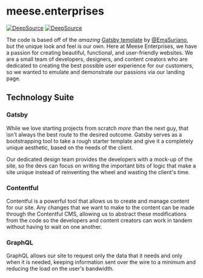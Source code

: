 # meese.enterprises

[![DeepSource](https://deepsource.io/gh/meese-enterprises/website.svg/?label=active+issues&show_trend=true&token=fIqMM9HkwVxe8orUxktXi7hd)](https://deepsource.io/gh/meese-enterprises/website/?ref=repository-badge)
[![DeepSource](https://deepsource.io/gh/meese-enterprises/website.svg/?label=resolved+issues&show_trend=true&token=fIqMM9HkwVxe8orUxktXi7hd)](https://deepsource.io/gh/meese-enterprises/website/?ref=repository-badge)

The code is based off of the _amazing_ [Gatsby template](https://github.com/EmaSuriano/gatsby-starter-mate) by [@EmaSuriano](https://github.com/EmaSuriano), but the unique look and feel is our own. Here at Meese Enterprises, we have a passion for creating beautiful, functional, and user-friendly websites. We are a small team of developers, designers, and content creators who are dedicated to creating the best possible user experience for our customers, so we wanted to emulate and demonstrate our passions via our landing page.

<!-- TODO: Finish getting this working and implemented before uncommenting.

To reduce the site file size and improve performance, I ran my Chinese font of choice through [Font Squirrel](https://www.fontsquirrel.com/tools/webfont-generator) and specified only the characters that this site uses. The original font is available at `./fonts/Noto.otf`, so if you want to generate your own minimalistic Chinese font you can do so. Eventually I would like to include a Gatsby plugin to generate a subset of a font based on the characters used, but for now I did it by hand because the content is relatively static.

-->

## Technology Suite

### Gatsby

While we love starting projects from scratch _more_ than the next guy, that isn't always the best route to the desired outcome. Gatsby serves as a bootstrapping tool to take a rough starter template and give it a completely unique aesthetic, based on the needs of the client.

Our dedicated design team provides the developers with a mock-up of the site, so the devs can focus on writing the important bits of logic that make a site unique instead of reinventing the wheel and wasting the client's time.

### Contentful

Contentful is a powerful tool that allows us to create and manage content for our site. Any changes that we want to make to the content can be made through the Contentful CMS, allowing us to abstract these modifications from the code so the developers and content creators can work in tandem without having to wait on one another.

### GraphQL

GraphQL allows our site to request only the data that it needs and only when it is needed, keeping information sent over the wire to a minimum and reducing the load on the user's bandwidth.

<!-- IDEA:

	Use `gatsby-source-rss-feed` to create a feed of the blog posts.

	INSPIRATION: https://www.deltacloudsystems.com/
	https://cyberpunkonline.net/
	https://gramadosummit.com/

	IDEAS:
	- https://codepen.io/alvarotrigo/pen/eYEPgON : Hypnotic shape-shifting background pattern
	- https://codepen.io/alvarotrigo/pen/ZEJqLzY : Firefly background effect
	- https://codepen.io/MarcoGuglielmelli/pen/ExGYae : Techy node effect that follows the mouse
	- https://codepen.io/Rowno/pen/EVEgJb : Chameleon background effect
	- https://codepen.io/alexcu21/pen/RYxjme : Animated text gradient
	- https://codepen.io/Yusifalomeri/pen/PabqGO : Shifting geometric background pattern effect
	- https://codepen.io/codycurley/pen/bdqevE : Drawing in text line-by-line
	- VHS filter over entire page with https://i.pinimg.com/originals/5f/74/28/5f7428eb2927783782d5a5d2df8bf986.png

	TODO:
	- Support Drupal and display badge: https://www.drupal.org/association/campaign/become-a-member-2021

-->
